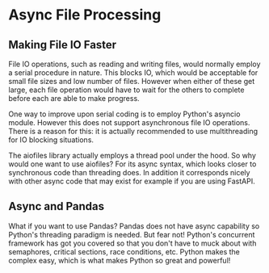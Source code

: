 # Async File Processing

## Making File IO Faster 

File IO operations, such as reading and writing files, would normally employ a serial procedure in nature. 
This blocks IO, which would be acceptable for small file sizes and low number of files.
However when either of these get large, each file operation would have to wait for the others to 
complete before each are able to make progress.

One way to improve upon serial coding is to employ Python's asyncio module.
However this does not support asynchronous file IO operations. There is a reason for this: 
it is actually recommended to use multithreading for IO blocking situations. 

The aiofiles library actually employs a thread pool under the hood. So why would one want to use 
aiofiles? For its async syntax, which looks closer to synchronous code than threading does.
In addition it corresponds nicely with other async code that may exist for example if you are using FastAPI.

## Async and Pandas

What if you want to use Pandas? Pandas does not have async capability so Python's threading paradigm is needed. But fear not! 
Python's concurrent framework has got you covered so that you don't have to muck about with semaphores,
critical sections, race conditions, etc. Python makes the complex easy, which is what makes Python
so great and powerful!

